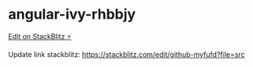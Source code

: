 # angular-ivy-rhbbjy

[Edit on StackBlitz ⚡️](https://stackblitz.com/edit/angular-ivy-rhbbjy)


Update link stackblitz: https://stackblitz.com/edit/github-myfufd?file=src
